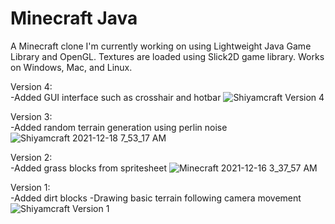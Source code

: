 # Minecraft Java
A Minecraft clone I'm currently working on using Lightweight Java Game Library and OpenGL. Textures are loaded using Slick2D game library. Works on Windows, Mac, and Linux.

Version 4: <br />
-Added GUI interface such as crosshair and hotbar
![Shiyamcraft Version 4](https://user-images.githubusercontent.com/76540854/147245873-ad82f30a-9945-4547-8b2f-fda35eac7f31.png)

Version 3: <br />
-Added random terrain generation using perlin noise
![Shiyamcraft 2021-12-18 7_53_17 AM](https://user-images.githubusercontent.com/76540854/146641884-b122a352-6ed4-412d-87d1-3fdb47da1d11.png)

Version 2: <br />
-Added grass blocks from spritesheet
![Minecraft 2021-12-16 3_37_57 AM](https://user-images.githubusercontent.com/76540854/147244966-4a6d1f8d-4f9f-4107-a0f7-5ff729f1620c.png)

Version 1: <br />
-Added dirt blocks
-Drawing basic terrain following camera movement
![Shiyamcraft Version 1](https://user-images.githubusercontent.com/76540854/147245684-6742fb5f-395c-4fa3-aa07-a40f88e3f480.png)


